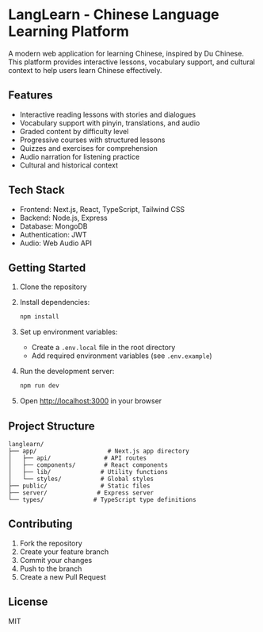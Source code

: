 # LangLearn - Chinese Language Learning Platform

A modern web application for learning Chinese, inspired by Du Chinese. This platform provides interactive lessons, vocabulary support, and cultural context to help users learn Chinese effectively.

## Features

- Interactive reading lessons with stories and dialogues
- Vocabulary support with pinyin, translations, and audio
- Graded content by difficulty level
- Progressive courses with structured lessons
- Quizzes and exercises for comprehension
- Audio narration for listening practice
- Cultural and historical context

## Tech Stack

- Frontend: Next.js, React, TypeScript, Tailwind CSS
- Backend: Node.js, Express
- Database: MongoDB
- Authentication: JWT
- Audio: Web Audio API

## Getting Started

1. Clone the repository

2. Install dependencies:

   ```bash
   npm install
   ```

3. Set up environment variables:
   - Create a `.env.local` file in the root directory
   - Add required environment variables (see `.env.example`)

4. Run the development server:

   ```bash
   npm run dev
   ```

5. Open [http://localhost:3000](http://localhost:3000) in your browser

## Project Structure

```text
langlearn/
├── app/                    # Next.js app directory
│   ├── api/               # API routes
│   ├── components/        # React components
│   ├── lib/              # Utility functions
│   └── styles/           # Global styles
├── public/               # Static files
├── server/              # Express server
└── types/              # TypeScript type definitions
```

## Contributing

1. Fork the repository
2. Create your feature branch
3. Commit your changes
4. Push to the branch
5. Create a new Pull Request

## License

MIT
